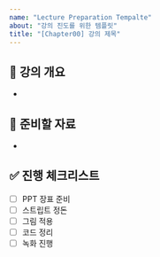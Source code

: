 ```yaml
---
name: "Lecture Preparation Tempalte"
about: "강의 진도를 위한 템플릿"
title: "[Chapter00] 강의 제목"
---
```


## 🎯 강의 개요
<!-- 강의에서 다룰 개념과 주요 학습 목표를 설명하기 -->
- 

## 📂 준비할 자료
<!-- PPT, 코드, 예제 등 필요한 자료를 정리하세요. -->
- 

## ✅ 진행 체크리스트
- [ ] PPT 장표 준비
- [ ] 스트립트 정돈
- [ ] 그림 적용
- [ ] 코드 정리
- [ ] 녹화 진행
